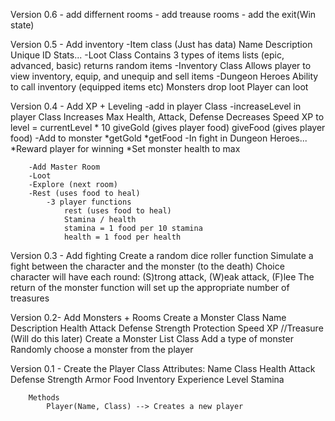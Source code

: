 Version 0.6 - add differnent rooms
	- add treause rooms
	- add the exit(Win state)

Version 0.5 - Add inventory
	-Item class
		(Just has data)
		Name
		Description
		Unique ID
		Stats...
	-Loot Class
		Contains 3 types of items lists (epic, advanced, basic)
		returns random items
	-Inventory Class
		Allows player to view inventory, equip, and unequip and sell items
	-Dungeon Heroes
		Ability to call inventory (equipped items etc)
		Monsters drop loot
		Player can loot

Version 0.4 - Add XP + Leveling
		-add in player Class
		-increaseLevel in player Class
			Increases Max Health, Attack, Defense
			Decreases Speed
			XP to level = currentLevel * 10
			giveGold (gives player food)
			giveFood (gives player food)
		-Add to monster
			*getGold
			*getFood
		-In fight in Dungeon Heroes...
			*Reward player for winning
			*Set monster health to max
			
	    -Add Master Room
		-Loot
		-Explore (next room)
		-Rest (uses food to heal)
			-3 player functions
				rest (uses food to heal)
				Stamina / health
				stamina = 1 food per 10 stamina
				health = 1 food per health

Version 0.3 - Add fighting
	Create a random dice roller function
	Simulate a fight between the character and the monster (to the death)
		Choice character will have each round:
			(S)trong attack, (W)eak attack, (F)lee
		The return of the monster function will set up the appropriate number of treasures


Version 0.2-
	Add Monsters + Rooms
		Create a Monster Class
			Name
			Description
			Health
			Attack
			Defense
			Strength
			Protection
			Speed
			XP
			//Treasure (Will do this later)
		Create a Monster List Class
			Add a type of monster
			Randomly choose a monster from the player


Version 0.1 - 
	Create the Player Class
		Attributes:
			Name
			Class
			Health
			Attack
			Defense
			Strength
			Armor
			Food
			Inventory
			Experience
			Level
			Stamina

		Methods
			Player(Name, Class) --> Creates a new player
			